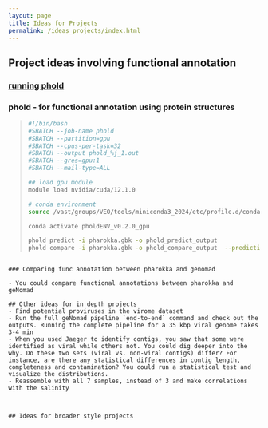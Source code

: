 ```yaml
---
layout: page
title: Ideas for Projects
permalink: /ideas_projects/index.html
---
```



## Project ideas involving functional annotation

### [running phold](https://phold.readthedocs.io/en/latest/run/)

### phold - for functional annotation using protein structures

>```bash
> #!/bin/bash
> #SBATCH --job-name phold
> #SBATCH --partition=gpu
> #SBATCH --cpus-per-task=32
> #SBATCH --output phold_%j_1.out
> #SBATCH --gres=gpu:1
> #SBATCH --mail-type=ALL
>
> ## load gpu module
> module load nvidia/cuda/12.1.0
>
> # conda environment
> source /vast/groups/VEO/tools/miniconda3_2024/etc/profile.d/conda.sh
>
> conda activate pholdENV_v0.2.0_gpu
>
> phold predict -i pharokka.gbk -o phold_predict_output
> phold compare -i pharokka.gbk -o phold_compare_output  --predictions_dir phold_predict_output -t 32
>
```

### Comparing func annotation between pharokka and genomad

- You could compare functional annotations between pharokka and geNomad

## Other ideas for in depth projects
- Find potential proviruses in the virome dataset
- Run the full geNomad pipeline `end-to-end` command and check out the outputs. Running the complete pipeline for a 35 kbp viral genome takes 3-4 min
- When you used Jaeger to identify contigs, you saw that some were identified as viral while others not. You could dig deeper into the why. Do these two sets (viral vs. non-viral contigs) differ? For instance, are there any statistical differences in contig length, completeness and contamination? You could run a statistical test and visualize the distributions.
- Reassemble with all 7 samples, instead of 3 and make correlations with the salinity



## Ideas for broader style projects

